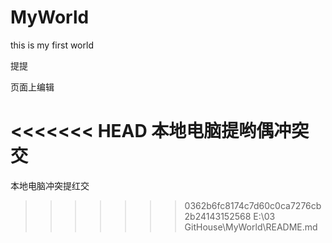 # MyWorld
this is my first world 

提提

页面上编辑

<<<<<<< HEAD
本地电脑提哟偶冲突交
=======
本地电脑冲突提红交
>>>>>>> 0362b6fc8174c7d60c0ca7276cb2b24143152568
E:\03 GitHouse\MyWorld\README.md